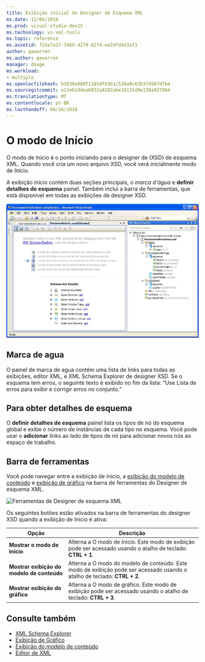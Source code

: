 ```yaml
---
title: Exibição inicial do Designer de Esquema XML
ms.date: 11/04/2016
ms.prod: visual-studio-dev15
ms.technology: vs-xml-tools
ms.topic: reference
ms.assetid: f25e7a2f-7469-4279-b2f4-ee2dfd4d3af1
author: gewarren
ms.author: gewarren
manager: douge
ms.workload:
- multiple
ms.openlocfilehash: b1638e888f1185df63b1c536a0c63b374587d7b4
ms.sourcegitcommit: e13e61ddea6032a8282abe16131d9e136a927984
ms.translationtype: MT
ms.contentlocale: pt-BR
ms.lasthandoff: 04/26/2018
---
```

# <a name="start-view"></a>O modo de Início

O modo de Início é o ponto iniciando para o designer de (XSD) de esquema XML. Quando você cria um novo arquivo XSD, você verá inicialmente modo de Início.

A exibição início contém duas seções principais, o *marca d'água* e **definir detalhes de esquema** painel. Também inclui a barra de ferramentas, que está disponível em todas as exibições de designer XSD.

![Exibição de início do Designer de esquema XML](../xml-tools/media/xsddesigner_startview.gif "XSDDesigner_StartView")

## <a name="watermark"></a>Marca de agua

O painel de marca de agua contém uma lista de links para todas as exibições, editor XML, e XML Schema Explorer de designer XSD. Se o esquema tem erros, o seguinte texto é exibido no fim da lista: “Use Lista de erros para exibir e corrigir erros no conjunto.”

## <a name="schema-set-details"></a>Para obter detalhes de esquema

O **definir detalhes de esquema** painel lista os tipos de nó do esquema global e exibe o número de instâncias de cada tipo no esquema. Você pode usar o **adicionar** links ao lado de tipos de nó para adicionar novos nós ao espaço de trabalho.

## <a name="toolbar"></a>Barra de ferramentas

Você pode navegar entre a exibição de início, a [exibição do modelo de conteúdo](../xml-tools/content-model-view.md) e [exibição de gráfico](../xml-tools/graph-view.md) na barra de ferramentas do Designer de esquema XML.

![Ferramentas de Designer de esquema XML](../xml-tools/media/xsdstartviewtoolbar.gif "XSDStartViewToolbar")

Os seguintes botões estão ativados na barra de ferramentas do designer XSD quando a exibição de Início é ativa:

|Opção|Descrição|
|------------|-----------------|
|**Mostrar o modo de início**|Alterna a O modo de Início. Este modo de exibição pode ser acessado usando o atalho de teclado: **CTRL + 1**.|
|**Mostrar exibição do modelo de conteúdo**|Alterna a O modo do modelo de conteúdo. Este modo de exibição pode ser acessado usando o atalho de teclado: **CTRL + 2**.|
|**Mostrar exibição do gráfico**|Alterna a O modo de gráfico. Este modo de exibição pode ser acessado usando o atalho de teclado: **CTRL + 3**.|

## <a name="see-also"></a>Consulte também

- [XML Schema Explorer](../xml-tools/xml-schema-explorer.md)
- [Exibição de Gráfico](../xml-tools/graph-view.md)
- [Exibição do modelo de conteúdo](../xml-tools/content-model-view.md)
- [Editor de XML](../xml-tools/xml-editor.md)
